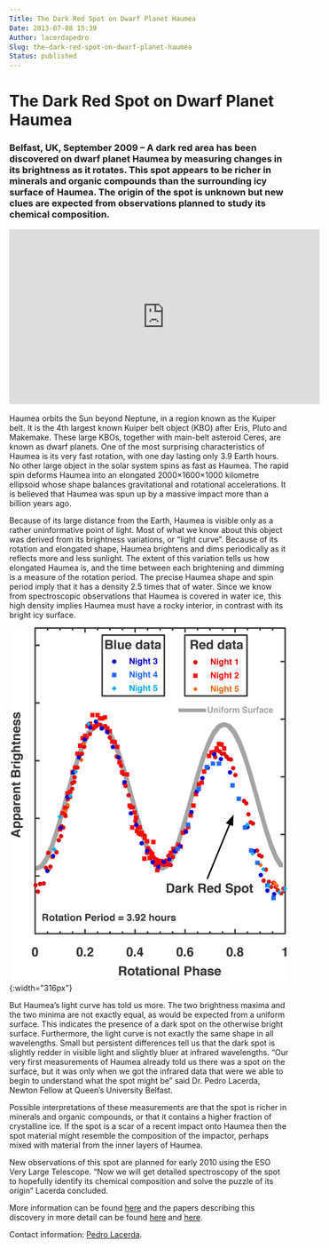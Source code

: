 ```yaml
---
Title: The Dark Red Spot on Dwarf Planet Haumea
Date: 2013-07-08 15:39
Author: lacerdapedro
Slug: the-dark-red-spot-on-dwarf-planet-haumea
Status: published
---
```


# The Dark Red Spot on Dwarf Planet Haumea

### Belfast, UK, September 2009 – A dark red area has been discovered on dwarf planet Haumea by measuring changes in its brightness as it rotates. This spot appears to be richer in minerals and organic compounds than the surrounding icy surface of Haumea. The origin of the spot is unknown but new clues are expected from observations planned to study its chemical composition.

<iframe width="560" height="315" src="https://www.youtube.com/embed/n4ywMaerL90" title="YouTube video player" frameborder="0" allow="accelerometer; autoplay; clipboard-write; encrypted-media; gyroscope; picture-in-picture; web-share" allowfullscreen></iframe>

<!-- \[youtube=http://youtu.be/n4ywMaerL90\] -->

Haumea orbits the Sun beyond Neptune, in a region known as the Kuiper belt. It is the 4th largest known Kuiper belt object (KBO) after Eris, Pluto and Makemake. These large KBOs, together with main-belt asteroid Ceres, are known as dwarf planets. One of the most surprising characteristics of Haumea is its very fast rotation, with one day lasting only 3.9 Earth hours. No other large object in the solar system spins as fast as Haumea. The rapid spin deforms Haumea into an elongated 2000×1600×1000 kilometre ellipsoid whose shape balances gravitational and rotational accelerations. It is believed that Haumea was spun up by a massive impact more than a billion years ago.

Because of its large distance from the Earth, Haumea is visible only as a rather uninformative point of light. Most of what we know about this object was derived from its brightness variations, or “light curve”. Because of its rotation and elongated shape, Haumea brightens and dims periodically as it reflects more and less sunlight. The extent of this variation tells us how elongated Haumea is, and the time between each brightening and dimming is a measure of the rotation period. The precise Haumea shape and spin period imply that it has a density 2.5 times that of water. Since we know from spectroscopic observations that Haumea is covered in water ice, this high density implies Haumea must have a rocky interior, in contrast with its bright icy surface.

![2013-07-08 Haumea Lightcurve](figs/2013/07/2013-07-08-haumea-lightcurve.png){:width="316px"}

But Haumea’s light curve has told us more. The two brightness maxima and the two minima are not exactly equal, as would be expected from a uniform surface. This indicates the presence of a dark spot on the otherwise bright surface. Furthermore, the light curve is not exactly the same shape in all wavelengths. Small but persistent differences tell us that the dark spot is slightly redder in visible light and slightly bluer at infrared wavelengths. “Our very first measurements of Haumea already told us there was a spot on the surface, but it was only when we got the infrared data that were we able to begin to understand what the spot might be” said Dr. Pedro Lacerda, Newton Fellow at Queen’s University Belfast.


Possible interpretations of these measurements are that the spot is richer in minerals and organic compounds, or that it contains a higher fraction of crystalline ice. If the spot is a scar of a recent impact onto Haumea then the spot material might resemble the composition of the impactor, perhaps mixed with material from the inner layers of Haumea.


New observations of this spot are planned for early 2010 using the ESO Very Large Telescope. “Now we will get detailed spectroscopy of the spot to hopefully identify its chemical composition and solve the puzzle of its origin” Lacerda concluded.

More information can be found [here](http://star.pst.qub.ac.uk/~pl/drs.html) and the papers describing this discovery in more detail can be found [here](http://star.pst.qub.ac.uk/~pl/pdfs/2008AJ....135.1749Lacerda.pdf) and [here](http://star.pst.qub.ac.uk/~pl/pdfs/2009AJ....137.3404Lacerda.pdf).

Contact information: [Pedro Lacerda](mailto:lacerda.pedro@gmail.com).